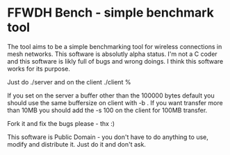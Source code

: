 # FFWDH Bench - simple benchmark tool

The tool aims to be a simple benchmarking tool for 
wireless connections in mesh networks.
This software is absolutly alpha status. I'm not
a C coder and this software is likly full of bugs 
and wrong doings. 
I think this software works for its purpose. 

Just do ./server  and on the client ./client <link local ipv6 address>%<interface>

If you set on the server a buffer other than the 100000 bytes default
you should use the same buffersize on client with -b . 
If you want transfer more than 10MB you should add the -s 100 on the client for 100MB 
transfer.

Fork it and fix the bugs please - thx :)

This software is Public Domain - you don't have to do anything
to use, modify and distribute it. Just do it and don't ask.